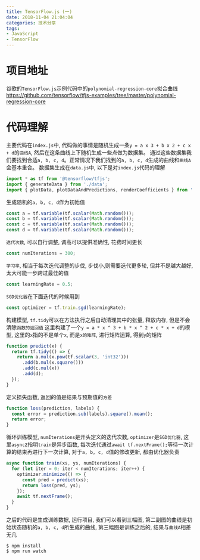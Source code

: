 ```yaml
---
title: TensorFlow.js (一)
date: 2018-11-04 21:04:04
categories: 技术分享
tags:
- JavaScript
- TensorFlow
---
```



# 项目地址
谷歌的`TensorFlow.js`示例代码中的`polynomial-regression-core`拟合曲线
https://github.com/tensorflow/tfjs-examples/tree/master/polynomial-regression-core


# 代码理解
主要代码在`index.js`中, 代码做的事情是随机生成一条`y = a x 3 + b x 2 + c x + d`的`曲线A`, 然后在这条曲线上下随机生成一些点做为数据集。
通过这些数据集我们要找到合适`a, b, c, d`。正常情况下我们找到的`a, b, c, d`生成的曲线和`曲线A`会基本重合。
数据集生成在`data.js`中, 以下是对`index.js`代码的理解



```JavaScript
import * as tf from '@tensorflow/tfjs';
import { generateData } from './data';
import { plotData, plotDataAndPredictions, renderCoefficients } from './ui';
```
生成随机的`a, b, c, d`作为初始值
```JavaScript
const a = tf.variable(tf.scalar(Math.random()));
const b = tf.variable(tf.scalar(Math.random()));
const c = tf.variable(tf.scalar(Math.random()));
const d = tf.variable(tf.scalar(Math.random()));
```
`迭代次数`, 可以自行调整, 调高可以提供准确性, 花费时间更长
```JavaScript
const numIterations = 300;
```
`学习率`, 相当于每次迭代调整的步伐, 步伐小,则需要迭代更多轮, 但并不是越大越好, 太大可能一步跨过最佳的值
```JavaScript
const learningRate = 0.5;
```
`SGD优化器`在下面迭代的时候用到
```JavaScript
const optimizer = tf.train.sgd(learningRate);
```

构建模型, `tf.tidy`可以在方法执行之后自动清理其中的张量, 释放内存, 但是不会清除`函数的返回值`
这里构建了一个`y = a * x ^ 3 + b * x ^ 2 + c * x + d`的模型, 这里的`x`指的不是单个`x`, 而是`x的矩阵`, 进行矩阵运算, 得到`y`的矩阵
```JavaScript
function predict(x) {
  return tf.tidy(() => {
    return a.mul(x.pow(tf.scalar(3, 'int32')))
      .add(b.mul(x.square()))
      .add(c.mul(x))
      .add(d);
  });
}
```

定义损失函数, 返回的值是结果与预期值的`方差`
```JavaScript
function loss(prediction, labels) {
  const error = prediction.sub(labels).square().mean();
  return error;
}
```

循环训练模型, `numIterations`是开头定义的迭代次数, `optimizer`是`SGD优化器`, 这里`async`z指明`train`是异步函数, 每次迭代通过`await tf.nextFrame();`等待一次计算的结束再进行下一次计算, 对于`a, b, c, d`值的修改更新, 都由优化器负责
```JavaScript
async function train(xs, ys, numIterations) {
  for (let iter = 0; iter < numIterations; iter++) {
    optimizer.minimize(() => {
      const pred = predict(xs);
      return loss(pred, ys);
    });
    await tf.nextFrame();
  }
}
```

之后的代码是生成训练数据, 运行项目, 我们可以看到三幅图, 第二副图的曲线是初始状态随机的`a, b, c, d`所生成的曲线, 第三幅图是训练之后的, 结果与`曲线A`相差无几
```
$ npm install
$ npm run watch
```

